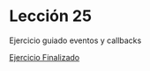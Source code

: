 # Lección 25

Ejercicio guiado eventos y callbacks

[Ejercicio Finalizado](https://fiorellaqa.github.io/Leccion-25/)